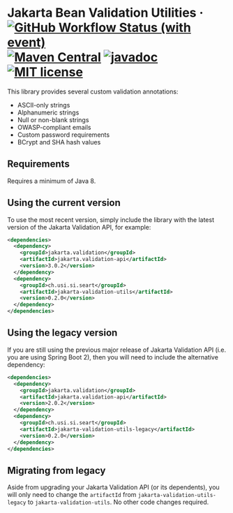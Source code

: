 # Jakarta Bean Validation Utilities &middot; [![GitHub Workflow Status (with event)](https://img.shields.io/github/actions/workflow/status/seart-group/jakarta-validation-utils/package.yml)](https://github.com/seart-group/jakarta-validation-utils/actions/workflows/package.yml) [![Maven Central](https://img.shields.io/maven-central/v/ch.usi.si.seart/jakarta-validation-utils)](https://central.sonatype.com/artifact/ch.usi.si.seart/jakarta-validation-utils) [![javadoc](https://javadoc.io/badge2/ch.usi.si.seart/jakarta-validation-utils/javadoc.svg)](https://javadoc.io/doc/ch.usi.si.seart/jakarta-validation-utils) [![MIT license](https://img.shields.io/github/license/seart-group/jakarta-validation-utils)](https://github.com/seart-group/jakarta-validation-utils/blob/master/LICENSE)

This library provides several custom validation annotations:

- ASCII-only strings
- Alphanumeric strings
- Null or non-blank strings
- OWASP-compliant emails
- Custom password requirements
- BCrypt and SHA hash values

## Requirements

Requires a minimum of Java 8.

## Using the current version

To use the most recent version, simply include the library with the latest version of the Jakarta Validation API,
for example:

```xml
<dependencies>
  <dependency>
    <groupId>jakarta.validation</groupId>
    <artifactId>jakarta.validation-api</artifactId>
    <version>3.0.2</version>
  </dependency>
  <dependency>
    <groupId>ch.usi.si.seart</groupId>
    <artifactId>jakarta-validation-utils</artifactId>
    <version>0.2.0</version>
  </dependency>
</dependencies>
```

## Using the legacy version

If you are still using the previous major release of Jakarta Validation API (i.e. you are using Spring Boot 2),
then you will need to include the alternative dependency:

```xml
<dependencies>
  <dependency>
    <groupId>jakarta.validation</groupId>
    <artifactId>jakarta.validation-api</artifactId>
    <version>2.0.2</version>
  </dependency>
  <dependency>
    <groupId>ch.usi.si.seart</groupId>
    <artifactId>jakarta-validation-utils-legacy</artifactId>
    <version>0.2.0</version>
  </dependency>
</dependencies>
```

## Migrating from legacy

Aside from upgrading your Jakarta Validation API (or its dependents),
you will only need to change the `artifactId` from `jakarta-validation-utils-legacy` to `jakarta-validation-utils`.
No other code changes required.
